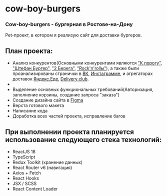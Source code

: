 # cow-boy-burgers

<h3>Cow-boy-burgers - бургерная в Ростове-на-Дону</h3>

<p>Pet-проект, в котором я реализую сайт для доставки бургеров.</p>

<h2>План проекта:</h2>
<ul>
  <li>Анализ конкурентов(Основными конкурентами являются <a href="https://k-porogu.com/delivery/burger/rnd">"К порогу"</a>, <a href="https://shtefanburger.ru">"Штефан Бургер"</a>, <a href="https://rostov.2-berega.ru/streetfood/burgers?utm_referrer=https%3A%2F%2Fwww.google.com%2F">"2 Берега"</a>, <a href="https://rocknrolls61.ru/menu/burgery">"Rock'n'rollы"</a>), а также были проанализированы странички в <a href="https://vk.com/cowboy_burger">ВК</a>, <a href="https://www.instagram.com/cow_boy_burger/#">Инстаграмме</a>, и агрегаторах доставок <a href="https://eda.yandex.ru/r/cowboy_burger?placeSlug=cowboy_burger_prospekt_sokolova_80v_qihpv&shippingType=delivery">Яндекс.Еде</a>, <a href="https://www.delivery-club.ru/r/cowboy_burger">Delivery club</a>.<li><li>Выделение основных функциональных требований(Авторизация, заполнение корзины, создание запроса "заказа")</li>
  <li>Создание дизайна сайта в <a href="https://www.figma.com/file/yNUc3prWxWe7CTOd78dUts/cow-boy-burgers?node-id=4%3A2&t=gzdAw3jFp1x3vOyP-0">Figma<a></li>
  <li>Верста готового макета</li>
  <li>Написание кода</li>
  <li>Доработка всех частей проекта, исправление багов</li>
</ul>

<h2>При выполнении проекта планируется использование следующего стека технологий:</h2>
    
<ul>
  <li>ReactJS 18</li>
  <li>TypeScript</li>
  <li>Redux Toolkit (хранение данных)</li>
  <li>React Router v6 (навигация)</li>
  <li>Axios + Fetch</li>
  <li>React Hooks</li>
  <li>JSX / SCSS</li>
  <li>React Content Loader</li>
</ul>
